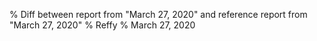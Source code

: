 % Diff between report from "March 27, 2020" and reference report from "March 27, 2020"
% Reffy
% March 27, 2020

